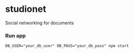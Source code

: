 # studionet
Social networking for documents


### Run app
```
DB_USER="your_db_user" DB_PASS="your_db_pass" npm start
```
